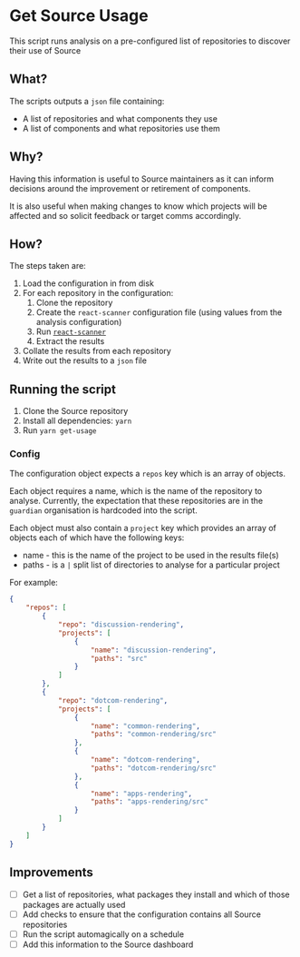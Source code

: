 # Get Source Usage

This script runs analysis on a pre-configured list of repositories to discover their use of Source

## What?

The scripts outputs a `json` file containing:

-   A list of repositories and what components they use
-   A list of components and what repositories use them

## Why?

Having this information is useful to Source maintainers as it can inform decisions around the improvement or retirement of components.

It is also useful when making changes to know which projects will be affected and so solicit feedback or target comms accordingly.

## How?

The steps taken are:

1. Load the configuration in from disk
1. For each repository in the configuration:
    1. Clone the repository
    1. Create the `react-scanner` configuration file (using values from the analysis configuration)
    1. Run [`react-scanner`](https://github.com/moroshko/react-scanner)
    1. Extract the results
1. Collate the results from each repository
1. Write out the results to a `json` file

## Running the script

1. Clone the Source repository
1. Install all dependencies: `yarn`
1. Run `yarn get-usage`

### Config

The configuration object expects a `repos` key which is an array of objects.

Each object requires a name, which is the name of the repository to analyse. Currently, the expectation that these repositories are in the `guardian` organisation is hardcoded into the script.

Each object must also contain a `project` key which provides an array of objects each of which have the following keys:

-   name - this is the name of the project to be used in the results file(s)
-   paths - is a `|` split list of directories to analyse for a particular project

For example:

```json
{
    "repos": [
        {
            "repo": "discussion-rendering",
            "projects": [
                {
                    "name": "discussion-rendering",
                    "paths": "src"
                }
            ]
        },
        {
            "repo": "dotcom-rendering",
            "projects": [
                {
                    "name": "common-rendering",
                    "paths": "common-rendering/src"
                },
                {
                    "name": "dotcom-rendering",
                    "paths": "dotcom-rendering/src"
                },
                {
                    "name": "apps-rendering",
                    "paths": "apps-rendering/src"
                }
            ]
        }
    ]
}
```

## Improvements

-   [ ] Get a list of repositories, what packages they install and which of those packages are actually used
-   [ ] Add checks to ensure that the configuration contains all Source repositories
-   [ ] Run the script automagically on a schedule
-   [ ] Add this information to the Source dashboard
